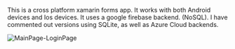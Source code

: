 This is a cross platform xamarin forms app. It works with both Android devices and Ios devices. It uses a google firebase backend. (NoSQL). I have commented out versions using SQLite, as well as Azure Cloud backends.


![MainPage-LoginPage](https://user-images.githubusercontent.com/41282720/171879524-2076a471-0bed-4427-b07e-4c7cbdc1319f.png)
